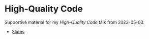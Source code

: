 High-Quality Code
=================

Supportive material for my *High-Quality Code* talk from 2023-05-03.

* [Slides](https://github.com/s3rvac/talks/raw/master/2023-05-03-High-Quality-Code/slides.pdf)

